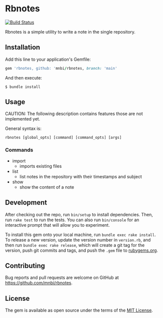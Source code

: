 # Rbnotes

[![Build Status](https://travis-ci.org/mnbi/rbnotes.svg?branch=main)](https://travis-ci.org/mnbi/rbnotes)

Rbnotes is a simple utility to write a note in the single repository.

## Installation

Add this line to your application's Gemfile:

```ruby
gem 'rbnotes, github: 'mnbi/rbnotes, branch: 'main'
```

And then execute:

    $ bundle install

## Usage

CAUTION: The following description contains features those are not
implemented yet.

General syntax is:

``` shell
rbnotes [global_opts] [command] [command_opts] [args]
```

### Commands

- import
  - imports existing files
- list
   - list notes in the repository with their timestamps and subject
- show
   - show the content of a note

## Development

After checking out the repo, run `bin/setup` to install dependencies. Then, run `rake test` to run the tests. You can also run `bin/console` for an interactive prompt that will allow you to experiment.

To install this gem onto your local machine, run `bundle exec rake install`. To release a new version, update the version number in `version.rb`, and then run `bundle exec rake release`, which will create a git tag for the version, push git commits and tags, and push the `.gem` file to [rubygems.org](https://rubygems.org).

## Contributing

Bug reports and pull requests are welcome on GitHub at https://github.com/mnbi/rbnotes.


## License

The gem is available as open source under the terms of the [MIT License](https://opensource.org/licenses/MIT).
